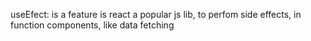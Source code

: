useEfect: is a feature is react a popular js lib, to perfom side effects, in function components, like data fetching
